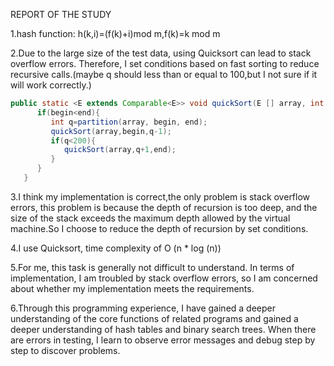 REPORT OF THE STUDY

1.hash function: h(k,i)=(f(k)+i)mod m,f(k)=k mod m

2.Due to the large size of the test data, using Quicksort can lead to stack overflow errors. Therefore, I set conditions based on fast sorting to reduce recursive calls.(maybe q should less than or equal to 100,but I not sure if it will work correctly.)
```Java
public static <E extends Comparable<E>> void quickSort(E [] array, int begin, int end) {
      if(begin<end){
         int q=partition(array, begin, end);
         quickSort(array,begin,q-1);
         if(q<200){
            quickSort(array,q+1,end);  
         }
      }
   }
```

3.I think my implementation is correct,the only problem is stack overflow errors,  this problem is because the depth of recursion is too deep, and the size of the stack exceeds the maximum depth allowed by the virtual machine.So I choose to reduce the depth of recursion by set conditions.

4.I use Quicksort, time complexity of O (n * log (n))

5.For me, this task is generally not difficult to understand. In terms of implementation, I am troubled by stack overflow errors, so I am concerned about whether my implementation meets the requirements.

6.Through this programming experience, I have gained a deeper understanding of the core functions of related programs and gained a deeper understanding of hash tables and binary search trees. When there are errors in testing, I learn to observe error messages and debug step by step to discover problems.